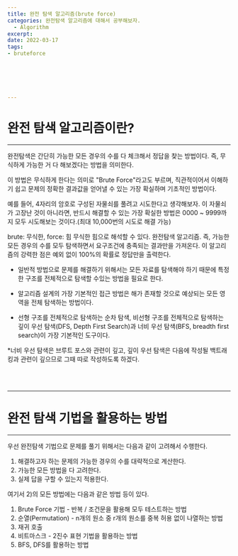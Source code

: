 ```yaml
---
title: 완전 탐색 알고리즘(brute force)
categories: 완전탐색 알고리즘에 대해서 공부해보자.
  - Algorithm
excerpt: 
date: 2022-03-17
tags:
- bruteforce






---
```


# 완전 탐색 알고리즘이란?

---

완전탐색은 간단히 가능한 모든 경우의 수를 다 체크해서 정답을 찾는 방법이다. 즉, 무식하게 가능한 거 다 해보겠다는 방법을 의미한다.

이 방법은 무식하게 한다는 의미로 "Brute Force"라고도 부르며, 직관적이어서 이해하기 쉽고 문제의 정확한 결과값을 얻어낼 수 있는 가장 확실하며 기초적인 방법이다.

예를 들어, 4자리의 암호로 구성된 자물쇠를 풀려고 시도한다고 생각해보자. 이 자물쇠가 고장난 것이 아니라면, 반드시 해결할 수 있는 가장 확실한 방법은 0000 ~ 9999까지 모두 시도해보는 것이다.(최대 10,000번의 시도로 해결 가능)


brute: 무식한, force: 힘   무식한 힘으로 해석할 수 있다.
완전탐색 알고리즘. 즉, 가능한 모든 경우의 수를 모두 탐색하면서 요구조건에 충족되는 결과만을 가져온다.
이 알고리즘의 강력한 점은 예외 없이 100%의 확률로 정답만을 출력한다.

   - 일반적 방법으로 문제를 해결하기 위해서는 모든 자료를 탐색해야 하기 때문에 특정한 구조를 전체적으로 탐색할 수있는 방법을 필요로 한다.

   - 알고리즘 설계의 가장 기본적인 접근 방법은 해가 존재할 것으로 예상되는 모든 영역을 전체 탐색하는 방법이다.

   - 선형 구조를 전체적으로 탐색하는 순차 탐색, 비선형 구조를 전체적으로 탐색하는 깊이 우선 탐색(DFS, Depth First Search)과 너비 우선 탐색(BFS, breadth first search)이 가장 기본적인 도구이다.

*너비 우선 탐색은 브루트 포스와 관련이 깊고, 깊이 우선 탐색은 다음에 작성될 백트래킹과 관련이 깊으므로 그때 따로 작성하도록 하겠다.


<br />
<br />

---

# 완전 탐색 기법을 활용하는 방법

---

우선 완전탐색 기법으로 문제를 풀기 위해서는 다음과 같이 고려해서 수행한다.

1) 해결하고자 하는 문제의 가능한 경우의 수를 대략적으로 계산한다.
2) 가능한 모든 방법을 다 고려한다.
3) 실제 답을 구할 수 있는지 적용한다.

여기서 2)의 모든 방법에는 다음과 같은 방법 등이 있다.

1) Brute Force 기법 - 반복 / 조건문을 활용해 모두 테스트하는 방법
2) 순열(Permutation) - n개의 원소 중 r개의 원소를 중복 허용 없이 나열하는 방법
3) 재귀 호출
4) 비트마스크 - 2진수 표현 기법을 활용하는 방법
5) BFS, DFS를 활용하는 방법

<br />
<br />







